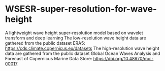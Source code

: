 # WSESR-super-resolution-for-wave-height
A lightweight wave height super-resolution model based on wavelet transform and deep learning
The low-resolution wave height data are gathered from the public dataset ERA5: https://cds.climate.copernicus.eu/datasets
The high-resolution wave height data are gathered from the public dataset Global Ocean Waves Analysis and Forecast of Copernicus Marine Data Store: https://doi.org/10.48670/moi-00017
